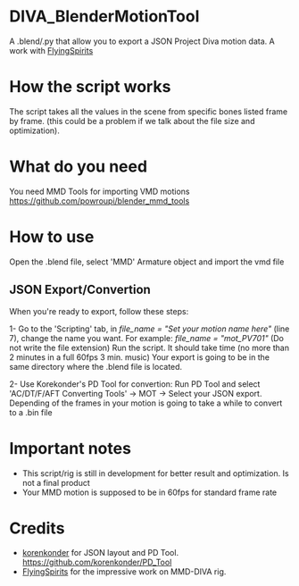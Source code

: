# DIVA_BlenderMotionTool
A .blend/.py that allow you to export a JSON Project Diva motion data.
A work with [FlyingSpirits](https://github.com/FlyingSpirits)

# How the script works
The script takes all the values in the scene from specific bones listed frame by frame. (this could be a problem if we talk about the file size and optimization).

# What do you need 
You need MMD Tools for importing VMD motions
https://github.com/powroupi/blender_mmd_tools

# How to use
Open the .blend file, select 'MMD' Armature object and import the vmd file

## JSON Export/Convertion
When you're ready to export, follow these steps:

1- Go to the 'Scripting' tab, in *file_name = "Set your motion name here"* (line 7), change the name you want. For example:
*file_name = "mot_PV701"* (Do not write the file extension)
Run the script. It should take time (no more than 2 minutes in a full 60fps 3 min. music) 
Your export is going to be in the same directory where the .blend file is located.

2- Use Korekonder's PD Tool for convertion:
Run PD Tool and select 'AC/DT/F/AFT Converting Tools' -> MOT -> Select your JSON export.
Depending of the frames in your motion is going to take a while to convert to a .bin file

# Important notes
- This script/rig is still in development for better result and optimization. Is not a final product
- Your MMD motion is supposed to be in 60fps for standard frame rate

# Credits
- [korenkonder](https://github.com/korenkonder) for JSON layout and PD Tool.
https://github.com/korenkonder/PD_Tool
- [FlyingSpirits](https://github.com/FlyingSpirits) for the impressive work on MMD-DIVA rig.
